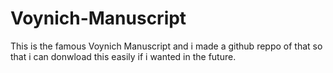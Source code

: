 # Voynich-Manuscript
This is the famous Voynich Manuscript and i made a github reppo of that so that i can donwload this easily if i wanted in the future.
